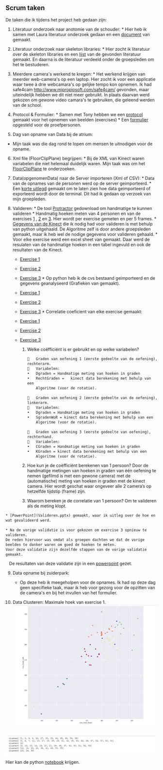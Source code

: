 ## Scrum taken
De taken die ik tijdens het project heb gedaan zijn:

  1. Literatuur onderzoek naar anotomie van de schouder:
    * Hier heb ik samen met Laura literatuur onderzoek gedaan en een [document](anatomieSchouder.pdf) van gemaakt.
    
  2.  Literatuur onderzoek naar skeleton libraries:
    * Hier zocht ik literatuur over de skeleton libraries en een [lijst](LiteratuurLijst.xlsx) van de gevonden literatuur gemaakt. En daarna is de literatuur verdeeld onder de groepsleden om het te bestuderen.
    
  3.  Meerdere camera's werkend te kregen: 
    * Het werkend krijgen van meerder web-camera's op een laptop. Hier zocht ik voor een applicatie waar twee à drie webcamara's op gelijke tempo kon opnemen. Ik had safe4cam http://www.mipropiosoft.com/safe4cam/ gevonden, maar uiteindelijk hebben we dit niet meer gebruikt. In plaats daarvan werd gekozen om gewone video camara's te gebruiken, die geleend werden van de school.
    
  4. Protocol & Formulier:
    * Samen met Tony hebben we een [protocol](ProtocolOpname.pdf) gemaakt voor het opnemen van beelden (exercises)
    * Een [formulier](SteekproefFormulier.pdf) opgesteld voor de proefpersonen.
  
  5. Dag van opname van Data bij de atrium:
   * Mijn taak was die dag rond te lopen om mensen te uitnodigen voor de opname.
   
  6. Xml file (FloorClipPlane) begrijpen:
    * Bij de XML van Kinect waren variabelen die niet helemaal duidelijk waren. Mijn taak was om het [FloorClipPlane](FloorClipPlane.pdf) te onderzoeken. 
   
  7. Data(opgenomenData) naar de Server importeren (Xml of CSV):
    * Data van de opnames van de personen werd op de server geimporteerd.
    * Een [korte uitlegd](Terminal.pdf) gemaakt om te laten zien hoe data geimporteerd of exporteerd wordt door de terminal. Dit had ik gedaan op verzoek van mijn groepleden.
  
  8. Valideren:
    * De tool [Protractor](http://download.cnet.com/Protractor/3000-2053_4-10973644.html) gedownload om handmatige te kunnen valideren
    * Handmatig hoeken meten van 4 personen en van de exercises [1](P1E1-695.png) , [2](P4E2-095pj.png) en [3](P1E3-300pj.png). 
      Hier wordt per exercise gemeten en per 5 frames.
    * [Gegevens van de Kinect](DataKinect.ipynb) die ik nodig had voor valideren is met behulp van python uitgehaald.
      De Algoritme zelf is door andere groepsleden gemaakt, maar ik heb wel de nodige gegevens voor valideren gehaald.
    * Voor elke exercise werd een excel sheet van gemaakt. Daar werd de resulaten van de handmatige hoeken in een tabel ingevuld en ook de resultaten van de Kinect.
      - [Exercise 1](EX1DataVal.xlsx)
      - [Exercise 2](EX2DataValMeting.xlsx)
      - [Exercise 3](EX3DataValMeting.xlsx)
    * Op python heb ik de cvs bestaand geimporteerd en de gegevens geanalyseerd (Grafieken van gemaakt).
      - [Exercise 1](Ex1-Valideren.ipynb)
      - [Exercise 2](Ex2-Valideren.ipynb)
      - [Exercise 3](Ex3-Valideren.ipynb)
    * Correlatie coeficient van elke exercise gemaakt:
      - [Exercise 1](CorelatieC_Ex1.png)
      - [Exercise 2](CorelatieC_Ex2.png)
      - [Exercise 3](CorelatieC_Ex3.png)
      
         1.	Welke coëfficiënt is er gebruikt en op welke variabelen? 
         
                	Graden van oefening 1 (eerste gedeelte van de oefening), rechterarm.
                	Variabelen:	
                •	Dgraden = Handmatige meting van hoeken in graden
                •	RechtGraden =	kinect data berekening met behulp van een 
                    Algoritme (voor de rotatie).

                	Graden van oefening 2 (eerste gedeelte van de oefening), linkerarm.
                	Variabelen:
                •	Dgraden = Handmatige meting van hoeken in graden 
                •	SgradenWoR = kinect data berekening met behulp van een 
                    Algoritme (voor de rotatie).

                	Graden van oefening 3 (eerste gedeelte van oefening), rechterhand.
                	Variabelen:
                •	CGraden = Handmatige meting van hoeken in graden
                •	KGraden = kinect data berekening met behulp van een 
                    Algoritme (voor de rotatie).

      
          2.	Hoe kun je de coëfficiënt berekenen van 1 persoon?
              Door de handmatige metingen van hoeken in graden van één oefening te nemen (gefilmd is met een gewone camera)
              met de (automatische) meting van hoeken in graden met de kinect camera. Hier wordt geschat waar ongeveer alle
              2 camera’s op hetzelfde tijdstip (frame) zijn.
         3.	Waarom bereken je de correlatie van 1 persoon?
            Om te valideren als de meting klopt.



      
      
      
    * [PowerPoint](Valideren.pptx) gemaakt, waar ik uitleg over de hoe en wat gevalideerd werd.
    
    * Na de vorige validatie is voor gekozen om exercise 3 opnieuw te valideren.
    De reden hiervoor was omdat als groepen dachten we dat de vorige beelden te donker waren om goed de hoeken te meten.
    Voor deze validatie zijn dezelfde stappen van de vorige validatie gemaakt.
    De resultaten van deze validatie zijn in een [powerpoint](ZuiderParkValiderenOefening3.pptx) gezet.
    
 9. Data opname bij zuiderpark:
    * Op deze heb ik meegeholpen voor de opnames. Ik had op deze dag geen specifieke taak, maar ik heb voor gezorg voor de opzitten van de camera's en bij het invullen van het formulier.
  
  10. Data Clusteren:
  Maximale hoek van exercise 1.
  ![MaximaleHoek](ClusterHoekenEx1.PNG)
  
  ![ClusterP](ClusterP.PNG)
  
  Hier kan de python [notebook](K-mean.ipynb) krijgen.

    

  
    
    
      

    
 

